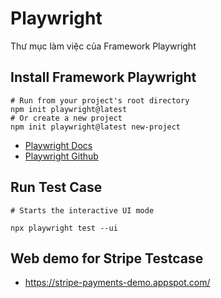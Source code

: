 # Playwright
Thư mục làm việc của Framework Playwright


## Install Framework Playwright 


```Shell
# Run from your project's root directory
npm init playwright@latest
# Or create a new project
npm init playwright@latest new-project
```

* [Playwright Docs](https://playwright.dev/docs/intro)
* [Playwright Github](https://github.com/microsoft/playwright/tree/main)

## Run Test Case 
```Shell
# Starts the interactive UI mode

npx playwright test --ui
```

## Web demo for Stripe Testcase
 * https://stripe-payments-demo.appspot.com/


